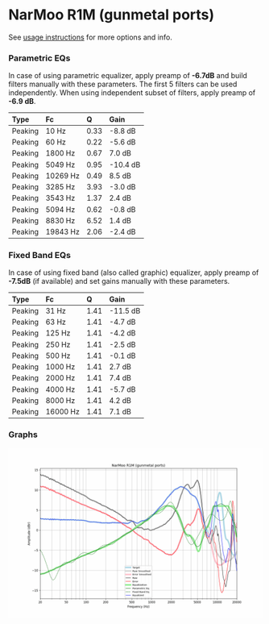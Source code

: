 # NarMoo R1M (gunmetal ports)
See [usage instructions](https://github.com/jaakkopasanen/AutoEq#usage) for more options and info.

### Parametric EQs
In case of using parametric equalizer, apply preamp of **-6.7dB** and build filters manually
with these parameters. The first 5 filters can be used independently.
When using independent subset of filters, apply preamp of **-6.9 dB**.

| Type    | Fc       |    Q | Gain     |
|:--------|:---------|:-----|:---------|
| Peaking | 10 Hz    | 0.33 | -8.8 dB  |
| Peaking | 60 Hz    | 0.22 | -5.6 dB  |
| Peaking | 1800 Hz  | 0.67 | 7.0 dB   |
| Peaking | 5049 Hz  | 0.95 | -10.4 dB |
| Peaking | 10269 Hz | 0.49 | 8.5 dB   |
| Peaking | 3285 Hz  | 3.93 | -3.0 dB  |
| Peaking | 3543 Hz  | 1.37 | 2.4 dB   |
| Peaking | 5094 Hz  | 0.62 | -0.8 dB  |
| Peaking | 8830 Hz  | 6.52 | 1.4 dB   |
| Peaking | 19843 Hz | 2.06 | -2.4 dB  |

### Fixed Band EQs
In case of using fixed band (also called graphic) equalizer, apply preamp of **-7.5dB**
(if available) and set gains manually with these parameters.

| Type    | Fc       |    Q | Gain     |
|:--------|:---------|:-----|:---------|
| Peaking | 31 Hz    | 1.41 | -11.5 dB |
| Peaking | 63 Hz    | 1.41 | -4.7 dB  |
| Peaking | 125 Hz   | 1.41 | -4.2 dB  |
| Peaking | 250 Hz   | 1.41 | -2.5 dB  |
| Peaking | 500 Hz   | 1.41 | -0.1 dB  |
| Peaking | 1000 Hz  | 1.41 | 2.7 dB   |
| Peaking | 2000 Hz  | 1.41 | 7.4 dB   |
| Peaking | 4000 Hz  | 1.41 | -5.7 dB  |
| Peaking | 8000 Hz  | 1.41 | 4.2 dB   |
| Peaking | 16000 Hz | 1.41 | 7.1 dB   |

### Graphs
![](./NarMoo%20R1M%20(gunmetal%20ports).png)
